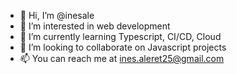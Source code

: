 - 👋 Hi, I’m @inesale
- 👀 I’m interested in web development 
- 🌱 I’m currently learning Typescript, CI/CD, Cloud
- 💞️ I’m looking to collaborate on Javascript projects
- 📫 You can reach me at ines.aleret25@gmail.com

<!---
inesale/inesale is a ✨ special ✨ repository because its `README.md` (this file) appears on your GitHub profile.
You can click the Preview link to take a look at your changes.
--->
